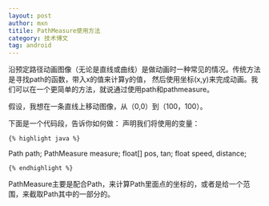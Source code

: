 ```yaml
---
layout: post
author: mxn
titile: PathMeasure使用方法
category: 技术博文
tag: android
---
```


沿预定路径动画图像（无论是直线或曲线）是做动画时一种常见的情况。传统方法是寻找path的函数，带入x的值来计算y的值，
然后使用坐标(x,y)来完成动画。我们可以在一个更简单的方法，就说通过使用path和pathmeasure。

假设，我想在一条直线上移动图像，从（0,0）到（100，100）。

下面是一个代码段，告诉你如何做：
声明我们将使用的变量：

    {% highlight java %}

Path path;
PathMeasure measure;
float[] pos, tan;
float speed, distance;

    {% endhighlight %}
    

PathMeasure主要是配合Path，来计算Path里面点的坐标的，或者是给一个范围，来截取Path其中的一部分的。






